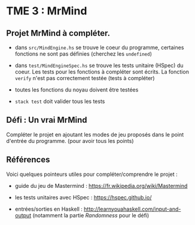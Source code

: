 # TME 3 : MrMind

## Projet MrMind à compléter.

 - dans `src/MindEngine.hs` se trouve le coeur du programme, certaines fonctions ne sont pas définies 
(cherchez les `undefined`)

 - dans `test/MindEngineSpec.hs` se trouve les tests unitaire (HSpec) du coeur. Les tests pour les fonctions
à compléter sont écrits. La fonction `verify` n'est pas correctement testée (tests à compléter)


- toutes les fonctions du noyau doivent être testées
- `stack test` doit valider tous les tests

## Défi : Un vrai MrMind

Compléter le projet en ajoutant les modes de jeu proposés dans le point d'entrée du programme.
(pour avoir tous les points)

## Références

Voici quelques pointeurs utiles pour compléter/comprendre le projet :

 - guide du jeu de Mastermind : <https://fr.wikipedia.org/wiki/Mastermind>

 - les tests unitaires avec HSpec : <https://hspec.github.io/>

 - entrées/sorties en Haskell : <http://learnyouahaskell.com/input-and-output>
   (notamment la partie *Randomness* pour le défi)
